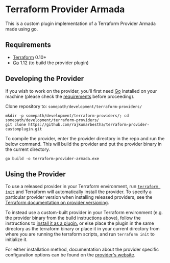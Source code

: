 Terraform Provider Armada
=========================
This is a custom plugin implementation of a Terraform Provider Armada made using go.

Requirements
------------

- [Terraform](https://www.terraform.io/downloads.html) 0.10+
- [Go](https://golang.org/doc/install) 1.12 (to build the provider plugin)

Developing the Provider
---------------------

If you wish to work on the provider, you'll first need [Go](http://www.golang.org) installed on your machine (please check the [requirements](https://github.com/rajkumarbestha/terraform-provider-customplugin#requirements) before proceeding).

Clone repository to: `somepath/development/terraform-providers/`

```
mkdir -p somepath/development/terraform-providers/; cd somepath/development/terraform-providers/
git clone https://github.com/rajkumarbestha/terraform-provider-customplugin.git
```
To compile the provider, enter the provider directory in the repo and run the below command. This will build the provider and put the provider binary in the current directory.

```
go build -o terraform-provider-armada.exe
```

Using the Provider
----------------------

To use a released provider in your Terraform environment, run [`terraform init`](https://www.terraform.io/docs/commands/init.html) and Terraform will automatically install the provider. To specify a particular provider version when installing released providers, see the [Terraform documentation on provider versioning](https://www.terraform.io/docs/configuration/providers.html#version-provider-versions).

To instead use a custom-built provider in your Terraform environment (e.g. the provider binary from the build instructions above), follow the instructions to [install it as a plugin.](https://www.terraform.io/docs/plugins/basics.html#installing-a-plugin) or else place the plugin in the same directory as the terraform binary or place it in your current directory from where you are running the terraform scripts, and run `terraform init` to initialize it.

For either installation method, documentation about the provider specific configuration options can be found on the [provider's website](https://www.terraform.io/docs/providers/aws/index.html).



